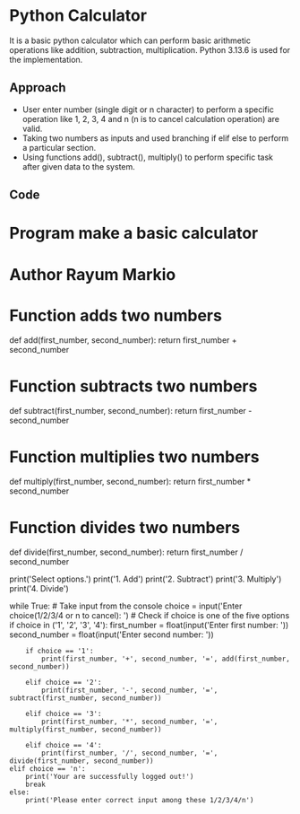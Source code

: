 # Python Calculator

It is a basic python calculator which can perform basic arithmetic operations like addition, subtraction, multiplication. Python 3.13.6 is used for the implementation.

## Approach

* User enter number (single digit or n character) to perform a specific operation like 1, 2, 3, 4 and n (n is to cancel calculation operation) are valid.
* Taking two numbers as inputs and used branching if elif else to perform a particular section.
* Using functions add(), subtract(), multiply() to perform specific task after given data to the system.

## Code

# Program make a basic calculator
# Author Rayum Markio

# Function adds two numbers
def add(first_number, second_number):
    return first_number + second_number


# Function subtracts two numbers
def subtract(first_number, second_number):
    return first_number - second_number


# Function multiplies two numbers
def multiply(first_number, second_number):
    return first_number * second_number


# Function divides two numbers
def divide(first_number, second_number):
    return first_number / second_number


print('Select options.')
print('1. Add')
print('2. Subtract')
print('3. Multiply')
print('4. Divide')

while True:
    # Take input from the console
    choice = input('Enter choice(1/2/3/4 or n to cancel): ')
    # Check if choice is one of the five options
    if choice in ('1', '2', '3', '4'):
        first_number = float(input('Enter first number: '))
        second_number = float(input('Enter second number: '))

        if choice == '1':
            print(first_number, '+', second_number, '=', add(first_number, second_number))

        elif choice == '2':
            print(first_number, '-', second_number, '=', subtract(first_number, second_number))

        elif choice == '3':
            print(first_number, '*', second_number, '=', multiply(first_number, second_number))

        elif choice == '4':
            print(first_number, '/', second_number, '=', divide(first_number, second_number))
    elif choice == 'n':
        print('Your are successfully logged out!')
        break
    else:
        print('Please enter correct input among these 1/2/3/4/n')

